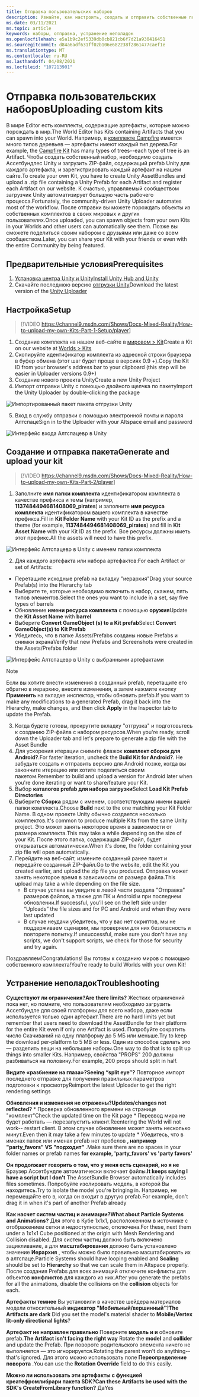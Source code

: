 ```yaml
---
title: Отправка пользовательских наборов
description: Узнайте, как настроить, создать и отправить собственные пользовательские наборы в Алтспацевр, а также справку по устранению неполадок.
ms.date: 03/11/2021
ms.topic: article
keywords: наборы, отправка, устранение неполадок
ms.openlocfilehash: e5a1b9c2ef5339db0cb821cb6f7d21a930416451
ms.sourcegitcommit: d84a6adf631ff02b106e682238f2861477caef1e
ms.translationtype: MT
ms.contentlocale: ru-RU
ms.lasthandoff: 04/08/2021
ms.locfileid: "107213901"
---
```

# <a name="uploading-custom-kits"></a><span data-ttu-id="79e22-104">Отправка пользовательских наборов</span><span class="sxs-lookup"><span data-stu-id="79e22-104">Uploading custom kits</span></span>

<span data-ttu-id="79e22-105">В мире Editor есть комплекты, содержащие артефакты, которые можно порождать в мир.</span><span class="sxs-lookup"><span data-stu-id="79e22-105">The World Editor has Kits containing Artifacts that you can spawn into your World.</span></span> <span data-ttu-id="79e22-106">Например, в [комплекте Campfire](https://account.altvr.com/kits/993516233267609824) имеется много типов деревьев — артефакты имеют каждый тип дерева.</span><span class="sxs-lookup"><span data-stu-id="79e22-106">For example, the [Campfire Kit](https://account.altvr.com/kits/993516233267609824) has many types of trees--each type of tree is an Artifact.</span></span> <span data-ttu-id="79e22-107">Чтобы создать собственный набор, необходимо создать Ассетбундлес Unity и загрузить ZIP-файл, содержащий prefab Unity для каждого артефакта, и зарегистрировать каждый артефакт на нашем сайте.</span><span class="sxs-lookup"><span data-stu-id="79e22-107">To create your own Kit, you have to create Unity AssetBundles and upload a .zip file containing a Unity Prefab for each Artifact and register each Artifact on our website.</span></span> <span data-ttu-id="79e22-108">К счастью, управляемый сообществом загрузчик Unity автоматизирует большую часть рабочего процесса.</span><span class="sxs-lookup"><span data-stu-id="79e22-108">Fortunately, the community-driven Unity Uploader automates most of the workflow.</span></span> <span data-ttu-id="79e22-109">После отправки вы можете порождать объекты из собственных комплектов в своих мировых и других пользователях.</span><span class="sxs-lookup"><span data-stu-id="79e22-109">Once uploaded, you can spawn objects from your own Kits in your Worlds and other users can automatically see them.</span></span> <span data-ttu-id="79e22-110">Позже вы сможете поделиться своим набором с друзьями или даже со всем сообществом.</span><span class="sxs-lookup"><span data-stu-id="79e22-110">Later, you can share your Kit with your friends or even with the entire Community by being featured.</span></span>

## <a name="prerequisites"></a><span data-ttu-id="79e22-111">Предварительные условия</span><span class="sxs-lookup"><span data-stu-id="79e22-111">Prerequisites</span></span>

1. [<span data-ttu-id="79e22-112">Установка центра Unity и Unity</span><span class="sxs-lookup"><span data-stu-id="79e22-112">Install Unity Hub and Unity</span></span>](world-building-toolkit-getting-started.md)
2. <span data-ttu-id="79e22-113">Скачайте последнюю версию [отгрузки Unity](https://altvr.com/download-latest-unity-uploader/)</span><span class="sxs-lookup"><span data-stu-id="79e22-113">Download the latest version of the [Unity Uploader](https://altvr.com/download-latest-unity-uploader/)</span></span>

## <a name="setup"></a><span data-ttu-id="79e22-114">Настройка</span><span class="sxs-lookup"><span data-stu-id="79e22-114">Setup</span></span> 

> [!VIDEO https://channel9.msdn.com/Shows/Docs-Mixed-Reality/How-to-upload-my-own-Kits-Part-1-Setup/player]

1. <span data-ttu-id="79e22-115">Создание комплекта на нашем веб-сайте в [мировом > Kit](https://account.altvr.com/kits)</span><span class="sxs-lookup"><span data-stu-id="79e22-115">Create a Kit on our website at [Worlds > Kits](https://account.altvr.com/kits)</span></span>
2. <span data-ttu-id="79e22-116">Скопируйте идентификатор комплекта из адресной строки браузера в буфер обмена (этот шаг будет проще в версиях 0.9 +).</span><span class="sxs-lookup"><span data-stu-id="79e22-116">Copy the Kit ID from your browser's address bar to your clipboard (this step will be easier in Uploader versions 0.9+)</span></span>
3. <span data-ttu-id="79e22-117">Создание нового проекта Unity</span><span class="sxs-lookup"><span data-stu-id="79e22-117">Create a new Unity Project</span></span>
4. <span data-ttu-id="79e22-118">Импорт отправки Unity с помощью двойного щелчка по пакету</span><span class="sxs-lookup"><span data-stu-id="79e22-118">Import the Unity Uploader by double-clicking the package</span></span>

![Импортированный пакет пакета отгрузки Unity](images/custom-kits-img-01.png)

5. <span data-ttu-id="79e22-120">Вход в службу отправки с помощью электронной почты и пароля Алтспаце</span><span class="sxs-lookup"><span data-stu-id="79e22-120">Sign in to the Uploader with your Altspace email and password</span></span>

![Интерфейс входа Алтспацевр в Unity](images/custom-kits-img-02.png)

## <a name="generate-and-upload-your-kit"></a><span data-ttu-id="79e22-122">Создание и отправка пакета</span><span class="sxs-lookup"><span data-stu-id="79e22-122">Generate and upload your kit</span></span>

> [!VIDEO https://channel9.msdn.com/Shows/Docs-Mixed-Reality/How-to-upload-my-own-Kits-Part-2/player]

1. <span data-ttu-id="79e22-123">Заполните **имя папки комплекта** идентификатором комплекта в качестве префикса и темы (например, **1137484494681408069_pirates**) и заполните **имя ресурса комплекта** идентификатором вашего комплекта в качестве префикса.</span><span class="sxs-lookup"><span data-stu-id="79e22-123">Fill in **Kit Folder Name** with your Kit ID as the prefix and a theme (for example, **1137484494681408069_pirates**) and fill in **Kit Asset Name** with your Kit ID as the prefix.</span></span> <span data-ttu-id="79e22-124">Все ресурсы должны иметь этот префикс.</span><span class="sxs-lookup"><span data-stu-id="79e22-124">All the assets will need to have this prefix.</span></span>

![Интерфейс Алтспацевр в Unity с именем папки комплекта](images/custom-kits-img-03.png)

2. <span data-ttu-id="79e22-126">Для каждого артефакта или набора артефактов:</span><span class="sxs-lookup"><span data-stu-id="79e22-126">For each Artifact or set of Artifacts:</span></span>
* <span data-ttu-id="79e22-127">Перетащите исходные prefab на вкладку "иерархия"</span><span class="sxs-lookup"><span data-stu-id="79e22-127">Drag your source Prefab(s) into the Hierarchy tab</span></span>
* <span data-ttu-id="79e22-128">Выберите те, которые необходимо включить в набор, скажем, пять типов элементов.</span><span class="sxs-lookup"><span data-stu-id="79e22-128">Select the ones you want to include in a set, say five types of barrels</span></span>
* <span data-ttu-id="79e22-129">Обновление **имени ресурса комплекта** с помощью **оружия**</span><span class="sxs-lookup"><span data-stu-id="79e22-129">Update the **Kit Asset Name** with **barrel**</span></span>
* <span data-ttu-id="79e22-130">Выберите **Convert GameObject (s) to a Kit prefab**</span><span class="sxs-lookup"><span data-stu-id="79e22-130">Select **Convert GameObject(s) to Kit Prefab**</span></span>
* <span data-ttu-id="79e22-131">Убедитесь, что в папке Assets/Prefabs созданы новые Prefabs и снимки экрана</span><span class="sxs-lookup"><span data-stu-id="79e22-131">Verify that new Prefabs and Screenshots were created in the Assets/Prefabs folder</span></span>

![Интерфейс Алтспацевр в Unity с выбранными артефактами](images/custom-kits-img-04.png)

> [!NOTE]
> <span data-ttu-id="79e22-133">Если вы хотите внести изменения в созданный prefab, перетащите его обратно в иерархию, внесите изменения, а затем нажмите кнопку **Применить** на вкладке инспектор, чтобы обновить prefab.</span><span class="sxs-lookup"><span data-stu-id="79e22-133">If you want to make any modifications to a generated Prefab, drag it back into the Hierarchy, make changes, and then click **Apply** in the Inspector tab to update the Prefab.</span></span> 

3. <span data-ttu-id="79e22-134">Когда будете готовы, прокрутите вкладку "отгрузка" и подготовьтесь к созданию ZIP-файла с набором ресурсов.</span><span class="sxs-lookup"><span data-stu-id="79e22-134">When you're ready, scroll down the Uploader tab and let's prepare to generate a zip file with the Asset Bundle</span></span>
4. <span data-ttu-id="79e22-135">Для ускорения итерации снимите флажок **комплект сборки для Android?**.</span><span class="sxs-lookup"><span data-stu-id="79e22-135">For faster iteration, uncheck the **Build Kit for Android?**.</span></span> <span data-ttu-id="79e22-136">Не забудьте создать и отправить версию для Android позже, когда вы закончите итерацию или хотите поделиться своим пакетом.</span><span class="sxs-lookup"><span data-stu-id="79e22-136">Remember to build and upload a version for Android later when you're done iterating or want to share/feature your Kit.</span></span> 
5. <span data-ttu-id="79e22-137">Выбор **каталогов prefab для набора загрузки**</span><span class="sxs-lookup"><span data-stu-id="79e22-137">Select **Load Kit Prefab Directories**</span></span>
6. <span data-ttu-id="79e22-138">Выберите **Сборка** рядом с именем, соответствующим имени вашей папки комплекта.</span><span class="sxs-lookup"><span data-stu-id="79e22-138">Choose **Build** next to the one matching your Kit Folder Name.</span></span> <span data-ttu-id="79e22-139">В одном проекте Unity обычно создается несколько комплектов.</span><span class="sxs-lookup"><span data-stu-id="79e22-139">It's common to produce multiple Kits from the same Unity project.</span></span> <span data-ttu-id="79e22-140">Это может занять некоторое время в зависимости от размера комплекта.</span><span class="sxs-lookup"><span data-stu-id="79e22-140">This may take a while depending on the size of your Kit.</span></span> <span data-ttu-id="79e22-141">После этого папка, содержащая ZIP-файл, будет открываться автоматически.</span><span class="sxs-lookup"><span data-stu-id="79e22-141">When it's done, the folder containing your zip file will open automatically.</span></span> 
7. <span data-ttu-id="79e22-142">Перейдите на веб-сайт, измените созданный ранее пакет и передайте созданный ZIP-файл.</span><span class="sxs-lookup"><span data-stu-id="79e22-142">Go to the website, edit the Kit you created earlier, and upload the zip file you produced.</span></span> <span data-ttu-id="79e22-143">Отправка может занять некоторое время в зависимости от размера файла.</span><span class="sxs-lookup"><span data-stu-id="79e22-143">This upload may take a while depending on the file size.</span></span>
    * <span data-ttu-id="79e22-144">В случае успеха вы увидите в левой части раздела "Отправка" размеров файлов, а также для ПК и Android и при последнем обновлении.</span><span class="sxs-lookup"><span data-stu-id="79e22-144">If successful, you’ll see on the left side under “Uploads” the file sizes and for PC and Android and when they were last updated</span></span>
    * <span data-ttu-id="79e22-145">В случае неудачи убедитесь, что у вас нет скриптов, мы не поддерживаем сценарии, мы проверяем для них безопасность и повторите попытку.</span><span class="sxs-lookup"><span data-stu-id="79e22-145">If unsuccessful, make sure you don't have any scripts, we don't support scripts, we check for those for security and try again.</span></span>

<span data-ttu-id="79e22-146">Поздравляем!</span><span class="sxs-lookup"><span data-stu-id="79e22-146">Congratulations!</span></span> <span data-ttu-id="79e22-147">Вы готовы к созданию миров с помощью собственного комплекта!</span><span class="sxs-lookup"><span data-stu-id="79e22-147">You're ready to build Worlds with your own Kit!</span></span>

## <a name="troubleshooting"></a><span data-ttu-id="79e22-148">Устранение неполадок</span><span class="sxs-lookup"><span data-stu-id="79e22-148">Troubleshooting</span></span> 

<span data-ttu-id="79e22-149">**Существуют ли ограничения?**</span><span class="sxs-lookup"><span data-stu-id="79e22-149">**Are there limits?**</span></span>
<span data-ttu-id="79e22-150">Жестких ограничений пока нет, но помните, что пользователям необходимо загрузить Ассетбундле для своей платформы для всего набора, даже если используется только один артефакт.</span><span class="sxs-lookup"><span data-stu-id="79e22-150">There are no hard limits yet but remember that users need to download the AssetBundle for their platform for the entire Kit even if only one Artifact is used.</span></span> <span data-ttu-id="79e22-151">Попробуйте сократить число Скачиваний на одну платформу до 5 МБ или меньше.</span><span class="sxs-lookup"><span data-stu-id="79e22-151">Try to keep the download per-platform to 5 MB or less.</span></span> <span data-ttu-id="79e22-152">Один из способов сделать это — разделить вещи на небольшие наборы.</span><span class="sxs-lookup"><span data-stu-id="79e22-152">One way to do that is to split up things into smaller Kits.</span></span> <span data-ttu-id="79e22-153">Например, свойства "PROPS" 200 должны разбиваться на половину.</span><span class="sxs-lookup"><span data-stu-id="79e22-153">For example, 200 props should split in half.</span></span> 

<span data-ttu-id="79e22-154">**Видите «разбиение на глаза»?**</span><span class="sxs-lookup"><span data-stu-id="79e22-154">**Seeing “split eye”?**</span></span>
<span data-ttu-id="79e22-155">Повторное импорт последнего отправке для получения правильных параметров подготовки к просмотру</span><span class="sxs-lookup"><span data-stu-id="79e22-155">Reimport the latest Uploader to get the right rendering settings</span></span>

<span data-ttu-id="79e22-156">**Обновления и изменения не отражены?**</span><span class="sxs-lookup"><span data-stu-id="79e22-156">**Updates/changes not reflected?**</span></span>
    * <span data-ttu-id="79e22-157">Проверка обновленного времени на странице "комплект"</span><span class="sxs-lookup"><span data-stu-id="79e22-157">Check the updated time on the Kit page</span></span>
    * <span data-ttu-id="79e22-158">Переввод мира не будет работать — перезапустить клиент.</span><span class="sxs-lookup"><span data-stu-id="79e22-158">Reentering the World will not work-- restart client.</span></span> <span data-ttu-id="79e22-159">В этом случае обновление может занять несколько минут.</span><span class="sxs-lookup"><span data-stu-id="79e22-159">Even then it may take a few minutes to update</span></span>
    * <span data-ttu-id="79e22-160">Убедитесь, что в именах папок или именах prefab нет пробелов **, например "party_favors" VS "подходит"** .</span><span class="sxs-lookup"><span data-stu-id="79e22-160">Make sure there are no spaces in your folder names or prefab names **for example, 'party_favors' vs 'party favors'**</span></span>

<span data-ttu-id="79e22-161">**Он продолжает говорить о том, что у меня есть сценарий, но я не** Браузер Ассетбундле автоматически включает файлы.</span><span class="sxs-lookup"><span data-stu-id="79e22-161">**It keeps saying I have a script but I don't** The AssetBundle Browser automatically includes files sometimes.</span></span> <span data-ttu-id="79e22-162">Попробуйте изолировать модель, в которой Вы находитесь.</span><span class="sxs-lookup"><span data-stu-id="79e22-162">Try to isolate the model you're bringing in.</span></span> <span data-ttu-id="79e22-163">Например, не перемещайте его в, когда он входит в другую prefab.</span><span class="sxs-lookup"><span data-stu-id="79e22-163">For example, don't drag it in when it's part of another Prefab already</span></span>

<span data-ttu-id="79e22-164">**Как насчет систем частиц и анимации?**</span><span class="sxs-lookup"><span data-stu-id="79e22-164">**What about Particle Systems and Animations?**</span></span>
<span data-ttu-id="79e22-165">Для этого в Кубе 1x1x1, расположенном в источнике с отображением сетки и недоступностью, отключена.</span><span class="sxs-lookup"><span data-stu-id="79e22-165">For these, next them under a 1x1x1 Cube positioned at the origin with Mesh Rendering and Collision disabled.</span></span> <span data-ttu-id="79e22-166">Для систем частиц должно быть включено зацикливание, а для **масштабирования** должно быть установлено значение **Иерархия** , чтобы можно было правильно масштабировать их в алтспаце.</span><span class="sxs-lookup"><span data-stu-id="79e22-166">Particle Systems should have looping enabled and **Scaling** should be set to **Hierarchy** so that we can scale them in Altspace properly.</span></span> <span data-ttu-id="79e22-167">После создания Prefabs для всех анимаций отключите конфликты для объектов **конфликтов** для каждого из них.</span><span class="sxs-lookup"><span data-stu-id="79e22-167">After you generate the prefabs for all the animations, disable the collisions on the **collision** objects for each.</span></span>

<span data-ttu-id="79e22-168">**Артефакты темнее** Вы установили в качестве шейдера материалов модели относительный **индикатор "Мобильный/вершинный**"?</span><span class="sxs-lookup"><span data-stu-id="79e22-168">**The Artifacts are dark** Did you set the model's material shader to **Mobile/Vertex lit-only directional lights**?</span></span>

<span data-ttu-id="79e22-169">**Артефакт не направлен правильно** Поверните **модель** **и и** обновите prefab.</span><span class="sxs-lookup"><span data-stu-id="79e22-169">**The Artifact isn't facing the right way** Rotate the **model** and **collider** and update the Prefab.</span></span> <span data-ttu-id="79e22-170">При повороте родительского элемента ничего не выполняется — это игнорируется.</span><span class="sxs-lookup"><span data-stu-id="79e22-170">Rotating the parent won't do anything--that's ignored.</span></span> <span data-ttu-id="79e22-171">Для этого можно использовать поле **Переопределение поворота** .</span><span class="sxs-lookup"><span data-stu-id="79e22-171">You can use the **Rotation Override** field to do this easily.</span></span>

<span data-ttu-id="79e22-172">**Можно ли использовать эти артефакты с функцией **креатефромлибрари** пакета SDK?**</span><span class="sxs-lookup"><span data-stu-id="79e22-172">**Can these Artifacts be used with the SDK's **CreateFromLibrary** function?**</span></span>
<span data-ttu-id="79e22-173">Да</span><span class="sxs-lookup"><span data-stu-id="79e22-173">Yes</span></span>